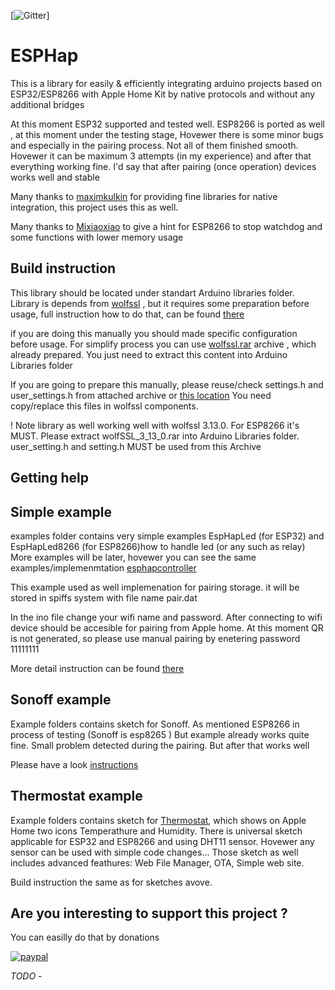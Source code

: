 [![Gitter](https://badges.gitter.im/Join%20Chat.svg)]




ESPHap
===========

This is a library for easily & efficiently integrating arduino projects based on ESP32/ESP8266 with Apple Home Kit by  native protocols 
and without any additional bridges

At this moment  ESP32 supported and tested well.
ESP8266 is ported as well , at this moment under the testing stage, Hovewer there is some minor bugs and especially in the pairing process. Not all of them finished smooth. Hovewer it can be maximum 3 attempts (in my experience) and after that everything working fine. I'd say that after pairing (once operation) devices works well and stable

Many thanks to [maximkulkin](https://github.com/maximkulkin) for providing fine libraries for native integration,
this project uses this as well.

Many thanks to [Mixiaoxiao](https://github.com/Mixiaoxiao)  to give a hint for ESP8266 to stop watchdog and some functions with lower memory usage

## Build instruction

This library should be located under standart Arduino libraries folder. 
Library is depends from [wolfssl](https://github.com/wolfSSL)  , but it requires some preparation before usage,
full instruction how to do that, can be found [there](https://www.wolfssl.com/doxygen/md__Users_alexabrahamson_Work_wolfssl-CLEAN_IDE_ARDUINO_README.html)

if you are doing this manually you should made specific configuration before usage.
For simplify process you can use [wolfssl.rar](https://github.com/Yurik72/ESPHap/blob/master/wolfssl/wolfSSL.rar) archive , which already prepared. You just need to extract this content  into Arduino Libraries folder

If you are going to prepare this manually, please reuse/check settings.h and user_settings.h  from attached archive or
 [this location](https://github.com/Yurik72/ESPHap/tree/master/wolfssl)
 You need copy/replace this files in wolfssl components.


! Note library as well working well with wolfssl 3.13.0. For ESP8266 it's MUST. Please extract wolfSSL_3_13_0.rar
into  Arduino Libraries folder. user_setting.h and setting.h MUST be used from this Archive

## Getting help


## Simple example

examples folder contains very simple examples EspHapLed (for ESP32) and EspHapLed8266 (for ESP8266)how to handle led (or any such as relay) 
More examples will be later, hovewer you can see the same examples/implemenmtation
[esphapcontroller](https://github.com/Yurik72/esphapcontroller)

This example used as well implemenation for pairing storage. it will be stored in spiffs system with file name pair.dat

In the ino file change your wifi name and password. After connecting to wifi device should be accesible for pairing from Apple home.
At this moment QR is not generated, so please use manual pairing by enetering password  11111111

More detail instruction can be found [there](https://www.instructables.com/id/Arduino-With-ESP32-and-Native-Apple-HomeKit-Integr/)



## Sonoff example

Example folders contains sketch for Sonoff. As mentioned ESP8266 in process of testing (Sonoff is esp8265 )
But example already works quite fine. Small problem detected during the pairing. But after that works well

Please have a look [instructions](https://github.com/Yurik72/ESPHap/wiki/Build-Sonoff-Basic)

## Thermostat example

Example folders contains sketch for [Thermostat](https://github.com/Yurik72/ESPHap/tree/master/examples/EspHap_DHT11), which shows on Apple Home two icons Temperathure and Humidity. There is universal sketch applicable for ESP32 and ESP8266 and using DHT11 sensor.
Hovewer any sensor can be used with simple code changes...
Those sketch as well includes advanced feathures: Web File Manager, OTA, Simple web site.

Build instruction the same as for sketches avove.




## Are you interesting to support this project ?

You can easilly do that by donations

[![paypal](https://www.paypalobjects.com/en_US/i/btn/btn_donateCC_LG.gif)](https://www.paypal.com/cgi-bin/webscr?cmd=_donations&business=JVZWJ6FSMURSL&currency_code=USD&source=url)






*TODO* - 
